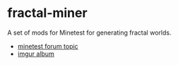 # fractal-miner
A set of mods for Minetest for generating fractal worlds.

- [minetest forum topic](https://forum.minetest.net/viewtopic.php?f=9&t=17155)
- [imgur album](https://imgur.com/a/B408K)
